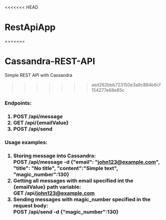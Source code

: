 <<<<<<< HEAD
# RestApiApp

=======
# Cassandra-REST-API
Simple REST API with Cassandra
>>>>>>> aed262bbb723150e3a9c884b6cf154277e68e85c

  <h3>Endpoints:<h3>
  
  1) POST /api/message
  2) GET /api/{emailValue}
  3) POST /api/send
  
  <h3>Usage examples:<h3>
  
  1) Storing message into Cassandra:
     <br>POST /api/message -d {"email": "john123@example.com", "title": "No title", "content":"Simple text", "magic_number":130}
  2) Getting all messages with email specified int the {emailValue} path variable: 
  <br>GET /api/john123@example.com
  3) Sending messages with magic_number specified in the request body:
    <br>POST /api/send -d {"magic_number":130}
